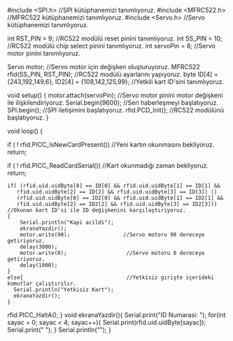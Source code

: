 #include <SPI.h>                          //SPI kütüphanemizi tanımlıyoruz.
#include <MFRC522.h>                      //MFRC522 kütüphanemizi tanımlıyoruz.
#include <Servo.h>                        //Servo kütüphanemizi tanımlıyoruz.

int RST_PIN = 9;                          //RC522 modülü reset pinini tanımlıyoruz.
int SS_PIN = 10;                          //RC522 modülü chip select pinini tanımlıyoruz.
int servoPin = 8;                         //Servo motor pinini tanımlıyoruz.

Servo motor;                              //Servo motor için değişken oluşturuyoruz.
MFRC522 rfid(SS_PIN, RST_PIN);            //RC522 modülü ayarlarını yapıyoruz.
byte ID[4] = {243,192,149,6}, ID2[4] = {108,142,125,99};         //Yetkili kart ID'sini tanımlıyoruz. 

void setup() { 
  motor.attach(servoPin);                 //Servo motor pinini motor değişkeni ile ilişkilendiriyoruz.
  Serial.begin(9600);                     //Seri haberleşmeyi başlatıyoruz.
  SPI.begin();                            //SPI iletişimini başlatıyoruz.
  rfid.PCD_Init();                        //RC522 modülünü başlatıyoruz.
}
 
void loop() {

  if ( ! rfid.PICC_IsNewCardPresent())    //Yeni kartın okunmasını bekliyoruz.
    return;

  if ( ! rfid.PICC_ReadCardSerial())      //Kart okunmadığı zaman bekliyoruz.
    return;

    if( (rfid.uid.uidByte[0] == ID[0] && rfid.uid.uidByte[1] == ID[1] &&
       rfid.uid.uidByte[2] == ID[2] && rfid.uid.uidByte[3] == ID[3]) ||
       (rfid.uid.uidByte[0] == ID2[0] && rfid.uid.uidByte[1] == ID2[1] &&
       rfid.uid.uidByte[2] == ID2[2] && rfid.uid.uidByte[3] == ID2[3])) //Okunan kart ID'si ile ID değişkenini karşılaştırıyoruz.
    {
        Serial.println("Kapi acildi");
        ekranaYazdir();
        motor.write(90);                 //Servo motoru 90 dereceye getiriyoruz.
        delay(3000);
        motor.write(0);                   //Servo motoru 0 dereceye getiriyoruz.
        delay(1000);
    }
    else{                                 //Yetkisiz girişte içerideki komutlar çalıştırılır.
      Serial.println("Yetkisiz Kart");
      ekranaYazdir();
    }
  rfid.PICC_HaltA();
}
void ekranaYazdir(){
  Serial.print("ID Numarasi: ");
  for(int sayac = 0; sayac < 4; sayac++){
    Serial.print(rfid.uid.uidByte[sayac]);
    Serial.print(" ");
  }
  Serial.println("");
}
